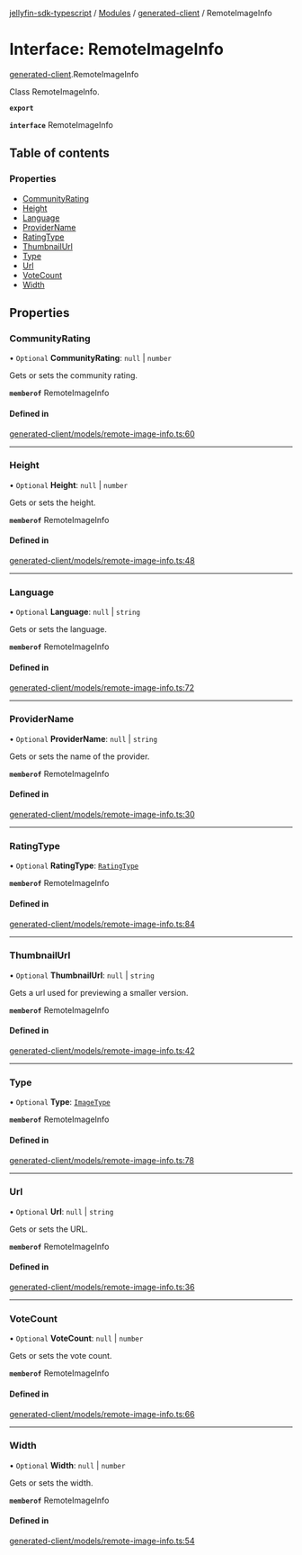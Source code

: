 [jellyfin-sdk-typescript](../README.md) / [Modules](../modules.md) / [generated-client](../modules/generated_client.md) / RemoteImageInfo

# Interface: RemoteImageInfo

[generated-client](../modules/generated_client.md).RemoteImageInfo

Class RemoteImageInfo.

**`export`**

**`interface`** RemoteImageInfo

## Table of contents

### Properties

- [CommunityRating](generated_client.RemoteImageInfo.md#communityrating)
- [Height](generated_client.RemoteImageInfo.md#height)
- [Language](generated_client.RemoteImageInfo.md#language)
- [ProviderName](generated_client.RemoteImageInfo.md#providername)
- [RatingType](generated_client.RemoteImageInfo.md#ratingtype)
- [ThumbnailUrl](generated_client.RemoteImageInfo.md#thumbnailurl)
- [Type](generated_client.RemoteImageInfo.md#type)
- [Url](generated_client.RemoteImageInfo.md#url)
- [VoteCount](generated_client.RemoteImageInfo.md#votecount)
- [Width](generated_client.RemoteImageInfo.md#width)

## Properties

### CommunityRating

• `Optional` **CommunityRating**: ``null`` \| `number`

Gets or sets the community rating.

**`memberof`** RemoteImageInfo

#### Defined in

[generated-client/models/remote-image-info.ts:60](https://github.com/thornbill/jellyfin-sdk-typescript/blob/644c849/src/generated-client/models/remote-image-info.ts#L60)

___

### Height

• `Optional` **Height**: ``null`` \| `number`

Gets or sets the height.

**`memberof`** RemoteImageInfo

#### Defined in

[generated-client/models/remote-image-info.ts:48](https://github.com/thornbill/jellyfin-sdk-typescript/blob/644c849/src/generated-client/models/remote-image-info.ts#L48)

___

### Language

• `Optional` **Language**: ``null`` \| `string`

Gets or sets the language.

**`memberof`** RemoteImageInfo

#### Defined in

[generated-client/models/remote-image-info.ts:72](https://github.com/thornbill/jellyfin-sdk-typescript/blob/644c849/src/generated-client/models/remote-image-info.ts#L72)

___

### ProviderName

• `Optional` **ProviderName**: ``null`` \| `string`

Gets or sets the name of the provider.

**`memberof`** RemoteImageInfo

#### Defined in

[generated-client/models/remote-image-info.ts:30](https://github.com/thornbill/jellyfin-sdk-typescript/blob/644c849/src/generated-client/models/remote-image-info.ts#L30)

___

### RatingType

• `Optional` **RatingType**: [`RatingType`](../enums/generated_client.RatingType.md)

**`memberof`** RemoteImageInfo

#### Defined in

[generated-client/models/remote-image-info.ts:84](https://github.com/thornbill/jellyfin-sdk-typescript/blob/644c849/src/generated-client/models/remote-image-info.ts#L84)

___

### ThumbnailUrl

• `Optional` **ThumbnailUrl**: ``null`` \| `string`

Gets a url used for previewing a smaller version.

**`memberof`** RemoteImageInfo

#### Defined in

[generated-client/models/remote-image-info.ts:42](https://github.com/thornbill/jellyfin-sdk-typescript/blob/644c849/src/generated-client/models/remote-image-info.ts#L42)

___

### Type

• `Optional` **Type**: [`ImageType`](../enums/generated_client.ImageType.md)

**`memberof`** RemoteImageInfo

#### Defined in

[generated-client/models/remote-image-info.ts:78](https://github.com/thornbill/jellyfin-sdk-typescript/blob/644c849/src/generated-client/models/remote-image-info.ts#L78)

___

### Url

• `Optional` **Url**: ``null`` \| `string`

Gets or sets the URL.

**`memberof`** RemoteImageInfo

#### Defined in

[generated-client/models/remote-image-info.ts:36](https://github.com/thornbill/jellyfin-sdk-typescript/blob/644c849/src/generated-client/models/remote-image-info.ts#L36)

___

### VoteCount

• `Optional` **VoteCount**: ``null`` \| `number`

Gets or sets the vote count.

**`memberof`** RemoteImageInfo

#### Defined in

[generated-client/models/remote-image-info.ts:66](https://github.com/thornbill/jellyfin-sdk-typescript/blob/644c849/src/generated-client/models/remote-image-info.ts#L66)

___

### Width

• `Optional` **Width**: ``null`` \| `number`

Gets or sets the width.

**`memberof`** RemoteImageInfo

#### Defined in

[generated-client/models/remote-image-info.ts:54](https://github.com/thornbill/jellyfin-sdk-typescript/blob/644c849/src/generated-client/models/remote-image-info.ts#L54)
